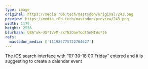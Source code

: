 ```yaml
---
type: image
original: https://media.r0b.tech/mastodon/original/243.png
preview: https://media.r0b.tech/mastodon/preview/243.png
width: 1179
height: 2556
blurhash: U8A^wk~US*IVvM-rx?N2OaeTodt5nMIWs*t6
refs:
  mastodon_media: ['111985775722764627']
---
```


The iOS search interface with “07:30-18:00 Friday” entered and it is suggesting to create a calendar event

